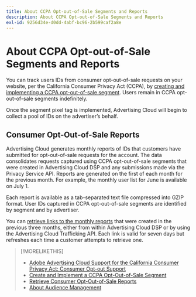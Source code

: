 ```yaml
---
title: About CCPA Opt-out-of-Sale Segments and Reports
description: About CCPA Opt-out-of-Sale Segments and Reports
exl-id: 9256d34e-d0dd-4abf-bc96-2b599caf2a8e
---
```

# About CCPA Opt-out-of-Sale Segments and Reports

You can track users IDs from consumer opt-out-of-sale requests on your website, per the California Consumer Privacy Act (CCPA), by [creating and implementing a CCPA opt-out-of-sale segment](ccpa-opt-out-segment-create.md). Users remain in CCPA opt-out-of-sale segments indefinitely.

Once the segment pixel tag is implemented, Advertising Cloud will begin to collect a pool of IDs on the advertiser’s behalf.

## Consumer Opt-Out-of-Sale Reports

Advertising Cloud generates monthly reports of IDs that customers have submitted for opt-out-of-sale requests for the account. The data consolidates requests captured using CCPA opt-out-of-sale segments that were created in Advertising Cloud DSP and any submissions made via the Privacy Service API.  Reports are generated on the first of each month for the previous month. For example, the monthly user list for June is available on July 1.

Each report is available as a tab-separated text file compressed into GZIP format. User IDs captured in CCPA opt-out-of-sale segments are identified by segment and by advertiser.

You can [retrieve links to the monthly reports](ccpa-opt-out-segment-report-retrieve.md) that were created in the previous three months, either from within Advertising Cloud DSP or by using the Advertising Cloud Trafficking API. Each link is valid for seven days but refreshes each time a customer attempts to retrieve one.

>[!MORELIKETHIS]
>
>* [Adobe Advertising Cloud Support for the California Consumer Privacy Act: Consumer Opt-out Support](https://experienceleague.adobe.com/docs/advertising-cloud/privacy/ad-cloud-ccpa-opt-out-of-sale.html)
>* [Create and Implement a CCPA Opt-Out-of-Sale Segment](ccpa-opt-out-segment-create.md)
>* [Retrieve Consumer Opt-Out-of-Sale Reports](ccpa-opt-out-segment-report-retrieve.md)
>* [About Audience Management](audience-about.md)
